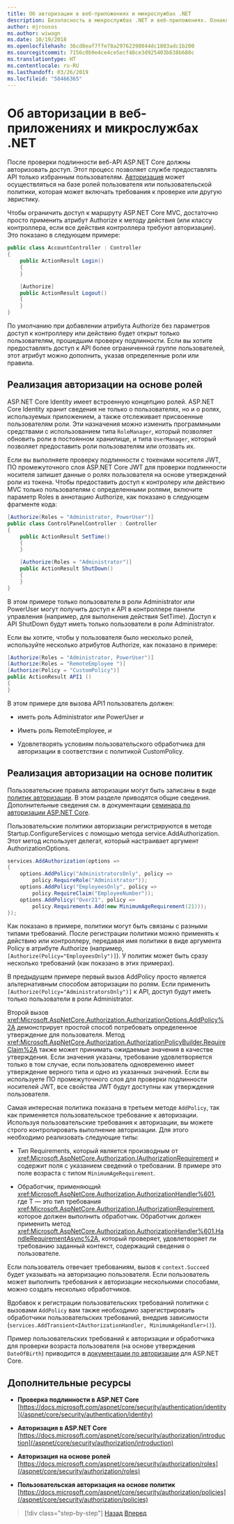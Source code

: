 ```yaml
---
title: Об авторизации в веб-приложениях и микрослужбах .NET
description: Безопасность в микрослужбах .NET и веб-приложениях. Ознакомьтесь с общими сведениями о параметрах авторизации на основе ролей и на основе политик в приложениях ASP.NET Core.
author: mjrousos
ms.author: wiwagn
ms.date: 10/19/2018
ms.openlocfilehash: 36cd8eaf7ffe78a29762398044dc1803adc1b200
ms.sourcegitcommit: 7156c0b9e4ce4ce5ecf48ce3d925403b638b680c
ms.translationtype: HT
ms.contentlocale: ru-RU
ms.lasthandoff: 03/26/2019
ms.locfileid: "58466365"
---
```

# <a name="about-authorization-in-net-microservices-and-web-applications"></a>Об авторизации в веб-приложениях и микрослужбах .NET

После проверки подлинности веб-API ASP.NET Core должны авторизовать доступ. Этот процесс позволяет службе предоставлять API только избранным пользователям. [Авторизация](/aspnet/core/security/authorization/introduction) может осуществляться на базе ролей пользователя или пользовательской политики, которая может включать требования к проверке или другую эвристику.

Чтобы ограничить доступ к маршруту ASP.NET Core MVC, достаточно просто применить атрибут Authorize к методу действия (или классу контроллера, если все действия контроллера требуют авторизации). Это показано в следующем примере:

```csharp
public class AccountController : Controller
{
    public ActionResult Login()
    {
    }

    [Authorize]
    public ActionResult Logout()
    {
    }
}
```

По умолчанию при добавлении атрибута Authorize без параметров доступ к контроллеру или действию будет открыт только пользователям, прошедшим проверку подлинности. Если вы хотите предоставлять доступ к API более ограниченной группе пользователей, этот атрибут можно дополнить, указав определенные роли или правила.

## <a name="implement-role-based-authorization"></a>Реализация авторизации на основе ролей

ASP.NET Core Identity имеет встроенную концепцию ролей. ASP.NET Core Identity хранит сведения не только о пользователях, но и о ролях, используемых приложением, а также отслеживает присвоенные пользователям роли. Эти назначения можно изменить программными средствами с использованием типа `RoleManager`, который позволяет обновить роли в постоянном хранилище, и типа `UserManager`, который позволяет предоставить роли пользователям или отозвать их.

Если вы выполняете проверку подлинности с токенами носителя JWT, ПО промежуточного слоя ASP.NET Core JWT для проверки подлинности носителя запишет данные о ролях пользователя на основе утверждений роли из токена. Чтобы предоставить доступ к контролеру или действию MVC только пользователям с определенными ролями, включите параметр Roles в аннотацию Authorize, как показано в следующем фрагменте кода:

```csharp
[Authorize(Roles = "Administrator, PowerUser")]
public class ControlPanelController : Controller
{
    public ActionResult SetTime()
    {
    }

    [Authorize(Roles = "Administrator")]
    public ActionResult ShutDown()
    {
    }
}
```

В этом примере только пользователи в роли Administrator или PowerUser могут получить доступ к API в контроллере панели управления (например, для выполнения действия SetTime). Доступ к API ShutDown будут иметь только пользователи в роли Administrator.

Если вы хотите, чтобы у пользователя было несколько ролей, используйте несколько атрибутов Authorize, как показано в примере:

```csharp
[Authorize(Roles = "Administrator, PowerUser")]
[Authorize(Roles = "RemoteEmployee ")]
[Authorize(Policy = "CustomPolicy")]
public ActionResult API1 ()
{
}
```

В этом примере для вызова API1 пользователь должен:

- иметь роль Administrator *или* PowerUser *и*

- Иметь роль RemoteEmployee, *и*

- Удовлетворять условиям пользовательского обработчика для авторизации в соответствии с политикой CustomPolicy.

## <a name="implement-policy-based-authorization"></a>Реализация авторизации на основе политик

Пользовательские правила авторизации могут быть записаны в виде [политик авторизации](https://docs.asp.net/en/latest/security/authorization/policies.html). В этом разделе приводятся общие сведения. Дополнительные сведения см. в документации [семинара по авторизации ASP.NET Core](https://github.com/blowdart/AspNetAuthorizationWorkshop).

Пользовательские политики авторизации регистрируются в методе Startup.ConfigureServices с помощью метода service.AddAuthorization. Этот метод использует делегат, который настраивает аргумент AuthorizationOptions.

```csharp
services.AddAuthorization(options =>
{
    options.AddPolicy("AdministratorsOnly", policy =>
        policy.RequireRole("Administrator"));
    options.AddPolicy("EmployeesOnly", policy =>
        policy.RequireClaim("EmployeeNumber"));
    options.AddPolicy("Over21", policy =>
        policy.Requirements.Add(new MinimumAgeRequirement(21)));
});
```

Как показано в примере, политики могут быть связаны с разными типами требований. После регистрации политики можно применять к действию или контроллеру, передавая имя политики в виде аргумента Policy в атрибуте Authorize (например, `[Authorize(Policy="EmployeesOnly")]`). У политик может быть сразу несколько требований (как показано в этих примерах).

В предыдущем примере первый вызов AddPolicy просто является альтернативным способом авторизации по ролям. Если применить `[Authorize(Policy="AdministratorsOnly")]` к API, доступ будут иметь только пользователи в роли Administrator.

Второй вызов <xref:Microsoft.AspNetCore.Authorization.AuthorizationOptions.AddPolicy%2A> демонстрирует простой способ потребовать определенное утверждение для пользователя. Метод <xref:Microsoft.AspNetCore.Authorization.AuthorizationPolicyBuilder.RequireClaim%2A> также может принимать ожидаемые значения в качестве утверждения. Если значения указаны, требование удовлетворяется только в том случае, если пользователь одновременно имеет утверждение верного типа и одно из указанных значений. Если вы используете ПО промежуточного слоя для проверки подлинности носителей JWT, все свойства JWT будут доступны как утверждения пользователя.

Самая интересная политика показана в третьем методе `AddPolicy`, так как применяется пользовательское требование к авторизации. Используя пользовательские требования к авторизации, вы можете строго контролировать выполнение авторизации. Для этого необходимо реализовать следующие типы:

- Тип Requirements, который является производным от <xref:Microsoft.AspNetCore.Authorization.IAuthorizationRequirement> и содержит поля с указанием сведений о требовании. В примере это поле возраста с типом `MinimumAgeRequirement`.

- Обработчик, применяющий <xref:Microsoft.AspNetCore.Authorization.AuthorizationHandler%601>, где T — это тип требования <xref:Microsoft.AspNetCore.Authorization.IAuthorizationRequirement>, которое должен выполнить обработчик. Обработчик должен применить метод <xref:Microsoft.AspNetCore.Authorization.AuthorizationHandler%601.HandleRequirementAsync%2A>, который проверяет, удовлетворяет ли требованию заданный контекст, содержащий сведения о пользователе.

Если пользователь отвечает требованиям, вызов к `context.Succeed` будет указывать на авторизацию пользователя. Если пользователь может выполнить требования к авторизации несколькими способами, можно создать несколько обработчиков.

Вдобавок к регистрации пользовательских требований политики с вызовами `AddPolicy` вам также необходимо зарегистрировать обработчики пользовательских требований, внедрив зависимости (`services.AddTransient<IAuthorizationHandler, MinimumAgeHandler>()`).

Пример пользовательских требований к авторизации и обработчика для проверки возраста пользователя (на основе утверждения `DateOfBirth`) приводится в [документации по авторизации](https://docs.asp.net/en/latest/security/authorization/policies.html) для ASP.NET Core.

## <a name="additional-resources"></a>Дополнительные ресурсы

- **Проверка подлинности в ASP.NET Core** \
  [https://docs.microsoft.com/aspnet/core/security/authentication/identity](/aspnet/core/security/authentication/identity)

- **Авторизация в ASP.NET Core** \
  [https://docs.microsoft.com/aspnet/core/security/authorization/introduction](/aspnet/core/security/authorization/introduction)

- **Авторизация на основе ролей** \
  [https://docs.microsoft.com/aspnet/core/security/authorization/roles](/aspnet/core/security/authorization/roles)

- **Пользовательская авторизация на основе политик** \
  [https://docs.microsoft.com/aspnet/core/security/authorization/policies](/aspnet/core/security/authorization/policies)

>[!div class="step-by-step"]
>[Назад](index.md)
>[Вперед](developer-app-secrets-storage.md)
